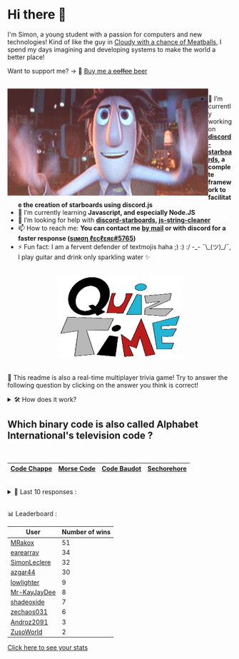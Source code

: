 # Hi there 👋

I'm Simon, a young student with a passion for computers and new technologies!
Kind of like the guy in [Cloudy with a chance of Meatballs](https://www.youtube.com/watch?v=dQw4w9WgXcQ), I spend my days imagining and developing systems to make the world a better place!

Want to support me? -> 🍺 [Buy me a ~~coffee~~ beer](https://www.buymeacoffee.com/SimonLeclere)

<br>

<img width="450" height="240" src="./assets/cloudyWithAChanceOfMeatBalls.gif" align=left>

- 🔭 I’m currently working on **[discord-starboards](https://github.com/SimonLeclere/discord-starboards), a complete framework to facilitate the creation of starboards using discord.js**
- 🌱 I’m currently learning **Javascript, and especially Node.JS**
- 🤔 I’m looking for help with **[discord-starboards](https://github.com/SimonLeclere/discord-starboards), [js-string-cleaner](https://github.com/SimonLeclere/Js-String-Cleaner)**
- 📫 How to reach me: **You can contact me [by mail](mailto:simon-leclere@orange.fr) or with discord for a faster response ([sιмση ℓεcℓεяε#5765](https://discord.com/invite/U2VGrkT))**
- ⚡ Fun fact: I am a fervent defender of textmojis haha ;) :) :/ -\_- ¯\\\_(ツ)\_/¯, I play guitar and drink only sparkling water ✨

<br>

<center><img width="280" height="187" src="./assets/quizTime.gif"></center>

<br>

🎲 This readme is also a real-time multiplayer trivia game! Try to answer the following question by clicking on the answer you think is correct!
<details>
  <summary>🛠️ How does it work?</summary>
  Each answer is a link to a pre-filled issue. When you press "Submit new issue", it triggers a Github action workflow that compares your answer with the correct answer, finds a new question and updates the readme.md file. Not bad huh?! This whole process only takes about 20 seconds!
</details>

## Which binary code is also called Alphabet International's television code ?

<br>

| [Code Chappe](https://github.com/SimonLeclere/SimonLeclere/issues/new?title=quiz%7C413%7CCode%20Chappe&body=Just%20click%20'Submit%20new%20issue'.) | [Morse Code](https://github.com/SimonLeclere/SimonLeclere/issues/new?title=quiz%7C413%7CMorse%20Code&body=Just%20click%20'Submit%20new%20issue'.) | [Code Baudot](https://github.com/SimonLeclere/SimonLeclere/issues/new?title=quiz%7C413%7CCode%20Baudot&body=Just%20click%20'Submit%20new%20issue'.) | [Sechorehore](https://github.com/SimonLeclere/SimonLeclere/issues/new?title=quiz%7C413%7CSechorehore&body=Just%20click%20'Submit%20new%20issue'.) |
| - | - | - | - | 

<br>

<details>
  <summary>📒 Last 10 responses :</summary>

- **SimonLeclere** answered **21** to `What is the total number of points on a six-sided board game ?` (Good answer)
- **earearray** answered **Hepatitis** to `What other disease are the symptoms of COVID-19 close enough to ?` (Wrong answer)
- **earearray** answered **Darna** to `What super-hero of Mars Ravelo was formerly called Varga ?` (Good answer)
- **earearray** answered **Iron Man** to `What human becomes overpowered with high-tech armor ?` (Good answer)
- **earearray** answered **His cock** to `What does the weakest wolf show after a fight for the hierarchy ?` (Wrong answer)
- **earearray** answered **Tintin in Tibet** to `In what adventure does Tintin find himself facing an impressive Yeti ?` (Good answer)
- **SimonLeclere** answered **Cinderella** to `Who sings « One day my prince will come » in a Disney cartoon ?` (Wrong answer)
- **SimonLeclere** answered **Matt Damon** to `Which actor from « Ocean's Eleven » sold a kiss 350,000 euros for a good cause ?` (Wrong answer)
- **SimonLeclere** answered **Kalifornia** to `During the filming of which film did Brad fall in love with Angelina Jolie ?` (Wrong answer)
- **Androz2091** answered **Innsbruck** to `Which Austrian city crossed by the Inn is the capital of Tyrol ?` (Good answer)

</details>

<br>

📊 Leaderboard :

| User | Number of wins |
|-|-|
| [MRakox](https://github.com/MRakox) | 51 |
| [earearray](https://github.com/earearray) | 34 |
| [SimonLeclere](https://github.com/SimonLeclere) | 32 |
| [azgar44](https://github.com/azgar44) | 30 |
| [lowlighter](https://github.com/lowlighter) | 9 |
| [Mr-KayJayDee](https://github.com/Mr-KayJayDee) | 8 |
| [shadeoxide](https://github.com/shadeoxide) | 7 |
| [zechaos031](https://github.com/zechaos031) | 6 |
| [Androz2091](https://github.com/Androz2091) | 3 |
| [ZusoWorld](https://github.com/ZusoWorld) | 2 |

[Click here to see your stats](https://github.com/SimonLeclere/SimonLeclere/issues/new?title=MyStats&body=Just%20click%20%27Submit%20new%20issue%27.)
